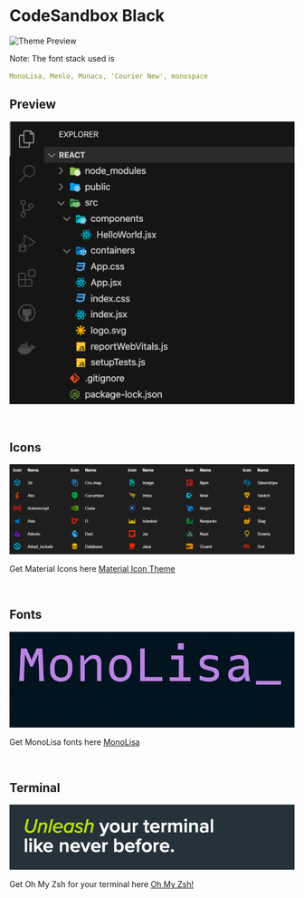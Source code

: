 # CodeSandbox Black

![Theme Preview](https://raw.githubusercontent.com/ziterz/codesandbox-black-theme/master/screenshot.png)

Note: The font stack used is

```yaml
MonoLisa, Menlo, Monaco, 'Courier New', monospace
```

## Preview

![React](assets/react.png)

&nbsp;

## Icons

![Material Icon](assets/materialicons.png)

Get Material Icons here [Material Icon Theme](https://marketplace.visualstudio.com/items?itemName=PKief.material-icon-theme)

&nbsp;

## Fonts

![MonoLisa](assets/monolisa.gif)

Get MonoLisa fonts here [MonoLisa](https://www.monolisa.dev/)

&nbsp;

## Terminal

![MonoLisa](assets/ohmyzsh.png)

Get Oh My Zsh for your terminal here [Oh My Zsh!](https://ohmyz.sh/)
